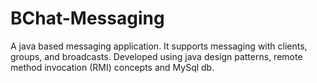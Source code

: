 # BChat-Messaging
A java based messaging application. It supports messaging
with clients, groups, and broadcasts. Developed using java
design patterns, remote method invocation (RMI) concepts
and MySql db.
